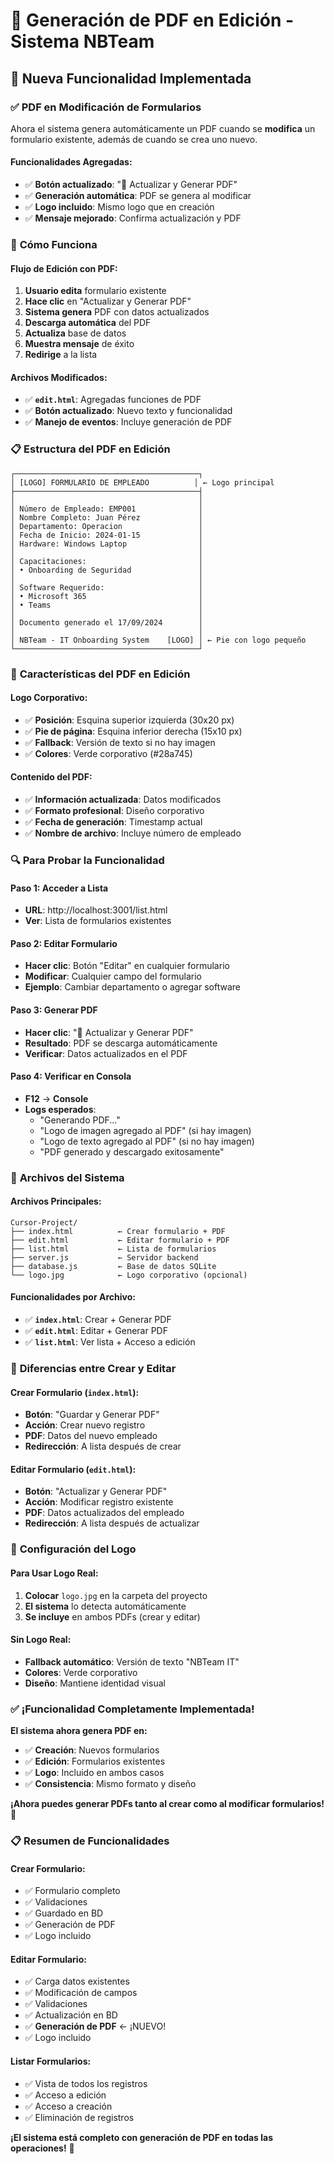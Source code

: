# 📄 **Generación de PDF en Edición - Sistema NBTeam**

## 🎯 **Nueva Funcionalidad Implementada**

### ✅ **PDF en Modificación de Formularios**

Ahora el sistema genera automáticamente un PDF cuando se **modifica** un formulario existente, además de cuando se crea uno nuevo.

#### **Funcionalidades Agregadas:**
- ✅ **Botón actualizado**: "💾 Actualizar y Generar PDF"
- ✅ **Generación automática**: PDF se genera al modificar
- ✅ **Logo incluido**: Mismo logo que en creación
- ✅ **Mensaje mejorado**: Confirma actualización y PDF

### 🔧 **Cómo Funciona**

#### **Flujo de Edición con PDF:**
1. **Usuario edita** formulario existente
2. **Hace clic** en "Actualizar y Generar PDF"
3. **Sistema genera** PDF con datos actualizados
4. **Descarga automática** del PDF
5. **Actualiza** base de datos
6. **Muestra mensaje** de éxito
7. **Redirige** a la lista

#### **Archivos Modificados:**
- ✅ **`edit.html`**: Agregadas funciones de PDF
- ✅ **Botón actualizado**: Nuevo texto y funcionalidad
- ✅ **Manejo de eventos**: Incluye generación de PDF

### 📋 **Estructura del PDF en Edición**

```
┌─────────────────────────────────────────┐
│ [LOGO] FORMULARIO DE EMPLEADO          │ ← Logo principal
├─────────────────────────────────────────┤
│                                         │
│ Número de Empleado: EMP001              │
│ Nombre Completo: Juan Pérez             │
│ Departamento: Operacion                 │
│ Fecha de Inicio: 2024-01-15             │
│ Hardware: Windows Laptop                │
│                                         │
│ Capacitaciones:                         │
│ • Onboarding de Seguridad               │
│                                         │
│ Software Requerido:                     │
│ • Microsoft 365                         │
│ • Teams                                 │
│                                         │
│ Documento generado el 17/09/2024        │
│                                         │
│ NBTeam - IT Onboarding System    [LOGO] │ ← Pie con logo pequeño
└─────────────────────────────────────────┘
```

### 🎨 **Características del PDF en Edición**

#### **Logo Corporativo:**
- ✅ **Posición**: Esquina superior izquierda (30x20 px)
- ✅ **Pie de página**: Esquina inferior derecha (15x10 px)
- ✅ **Fallback**: Versión de texto si no hay imagen
- ✅ **Colores**: Verde corporativo (#28a745)

#### **Contenido del PDF:**
- ✅ **Información actualizada**: Datos modificados
- ✅ **Formato profesional**: Diseño corporativo
- ✅ **Fecha de generación**: Timestamp actual
- ✅ **Nombre de archivo**: Incluye número de empleado

### 🔍 **Para Probar la Funcionalidad**

#### **Paso 1: Acceder a Lista**
- **URL**: http://localhost:3001/list.html
- **Ver**: Lista de formularios existentes

#### **Paso 2: Editar Formulario**
- **Hacer clic**: Botón "Editar" en cualquier formulario
- **Modificar**: Cualquier campo del formulario
- **Ejemplo**: Cambiar departamento o agregar software

#### **Paso 3: Generar PDF**
- **Hacer clic**: "💾 Actualizar y Generar PDF"
- **Resultado**: PDF se descarga automáticamente
- **Verificar**: Datos actualizados en el PDF

#### **Paso 4: Verificar en Consola**
- **F12** → **Console**
- **Logs esperados**:
  - "Generando PDF..."
  - "Logo de imagen agregado al PDF" (si hay imagen)
  - "Logo de texto agregado al PDF" (si no hay imagen)
  - "PDF generado y descargado exitosamente"

### 📁 **Archivos del Sistema**

#### **Archivos Principales:**
```
Cursor-Project/
├── index.html          ← Crear formulario + PDF
├── edit.html           ← Editar formulario + PDF
├── list.html           ← Lista de formularios
├── server.js           ← Servidor backend
├── database.js         ← Base de datos SQLite
└── logo.jpg            ← Logo corporativo (opcional)
```

#### **Funcionalidades por Archivo:**
- ✅ **`index.html`**: Crear + Generar PDF
- ✅ **`edit.html`**: Editar + Generar PDF
- ✅ **`list.html`**: Ver lista + Acceso a edición

### 🎯 **Diferencias entre Crear y Editar**

#### **Crear Formulario (`index.html`):**
- **Botón**: "Guardar y Generar PDF"
- **Acción**: Crear nuevo registro
- **PDF**: Datos del nuevo empleado
- **Redirección**: A lista después de crear

#### **Editar Formulario (`edit.html`):**
- **Botón**: "Actualizar y Generar PDF"
- **Acción**: Modificar registro existente
- **PDF**: Datos actualizados del empleado
- **Redirección**: A lista después de actualizar

### 🔧 **Configuración del Logo**

#### **Para Usar Logo Real:**
1. **Colocar** `logo.jpg` en la carpeta del proyecto
2. **El sistema** lo detecta automáticamente
3. **Se incluye** en ambos PDFs (crear y editar)

#### **Sin Logo Real:**
- **Fallback automático**: Versión de texto "NBTeam IT"
- **Colores**: Verde corporativo
- **Diseño**: Mantiene identidad visual

### ✅ **¡Funcionalidad Completamente Implementada!**

**El sistema ahora genera PDF en:**
- ✅ **Creación**: Nuevos formularios
- ✅ **Edición**: Formularios existentes
- ✅ **Logo**: Incluido en ambos casos
- ✅ **Consistencia**: Mismo formato y diseño

**¡Ahora puedes generar PDFs tanto al crear como al modificar formularios!** 🎉

### 📋 **Resumen de Funcionalidades**

#### **Crear Formulario:**
- ✅ Formulario completo
- ✅ Validaciones
- ✅ Guardado en BD
- ✅ Generación de PDF
- ✅ Logo incluido

#### **Editar Formulario:**
- ✅ Carga datos existentes
- ✅ Modificación de campos
- ✅ Validaciones
- ✅ Actualización en BD
- ✅ **Generación de PDF** ← ¡NUEVO!
- ✅ Logo incluido

#### **Listar Formularios:**
- ✅ Vista de todos los registros
- ✅ Acceso a edición
- ✅ Acceso a creación
- ✅ Eliminación de registros

**¡El sistema está completo con generación de PDF en todas las operaciones!** 🚀






